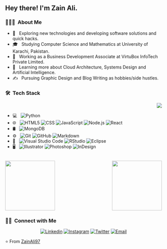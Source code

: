 
<h2> Hey there! I'm Zain Ali.</h2>
<h3> 👨🏻‍💻 &nbsp;About Me </h3>

- 🤔 &nbsp; Exploring new technologies and developing software solutions and quick hacks.
- 🎓 &nbsp; Studying Computer Science and Mathematics at University of Karachi, Pakistan.
- 💼 &nbsp; Working as a Business Development Associate at VirtuBox InfoTech Private Limited.
- 🌱 &nbsp; Learning more about Cloud Architecture, Systems Design and Artificial Intelligence.
- ✍️ &nbsp; Pursuing Graphic Design and Blog Writing as hobbies/side hustles.

<h3> 🛠 &nbsp;Tech Stack</h3>
  <p><img align="right" src="https://user-images.githubusercontent.com/48678280/88862734-4903af80-d201-11ea-968b-9c939d88a37c.gif"/></p>
  <br/>
  
- 💻 &nbsp;
  ![Python](https://img.shields.io/badge/-Python-333333?style=flat&logo=python)
- 🌐 &nbsp;
  ![HTML5](https://img.shields.io/badge/-HTML5-333333?style=flat&logo=HTML5)
  ![CSS](https://img.shields.io/badge/-CSS-333333?style=flat&logo=CSS3&logoColor=1572B6)
  ![JavaScript](https://img.shields.io/badge/-JavaScript-333333?style=flat&logo=javascript)
  ![Node.js](https://img.shields.io/badge/-Node.js-333333?style=flat&logo=node.js)
  ![React](https://img.shields.io/badge/-React-333333?style=flat&logo=react)
- 🛢 &nbsp;
  ![MongoDB](https://img.shields.io/badge/-MongoDB-333333?style=flat&logo=mongodb)
- ⚙️ &nbsp;
  ![Git](https://img.shields.io/badge/-Git-333333?style=flat&logo=git)
  ![GitHub](https://img.shields.io/badge/-GitHub-333333?style=flat&logo=github)
  ![Markdown](https://img.shields.io/badge/-Markdown-333333?style=flat&logo=markdown)
- 🔧 &nbsp;
  ![Visual Studio Code](https://img.shields.io/badge/-Visual%20Studio%20Code-333333?style=flat&logo=visual-studio-code&logoColor=007ACC)
  ![RStudio](https://img.shields.io/badge/-RStudio-333333?style=flat&logo=rstudio)
  ![Eclipse](https://img.shields.io/badge/-Eclipse-333333?style=flat&logo=eclipse-ide&logoColor=2C2255)
- 🖥 &nbsp;
  ![Illustrator](https://img.shields.io/badge/-Illustrator-333333?style=flat&logo=adobe-illustrator)
  ![Photoshop](https://img.shields.io/badge/-Photoshop-333333?style=flat&logo=adobe-photoshop)
  ![InDesign](https://img.shields.io/badge/-InDesign-333333?style=flat&logo=adobe-indesign)
<br />

<a href="https://github.com/ZainAliSiddiqui">
  <img height="160em" src="https://github-readme-stats.vercel.app/api?username=ZainAli97&theme=buefy&show_icons=true" />
  <img align="right" height="160em" src="https://github-readme-stats.vercel.app/api/top-langs/?username=ZainAli97&theme=buefy&layout=compact" />
</a>

<br/>

<h3> 🤝🏻 &nbsp;Connect with Me </h3>

<p align="center">
<a href="https://www.linkedin.com/in/zain-ali-siddiqui-50a163266/"><img alt="Linkedin" src="https://img.shields.io/badge/Linkedin-Zain%20Ali%20Siddiqui-blue?style=flat-square&logo=linkedin"></a>
<a href="https://www.instagram.com/zainalisiddiqui11/"><img alt="Instagram" src="https://img.shields.io/badge/Instagram-zainalisiddiqui11-blue?style=flat-square&logo=instagram"></a>
<a href="https://www.twitter.com/ZainAliSiddiqi/"><img alt="Twitter" src="https://img.shields.io/badge/Twitter-ZainAliSiddiqi-blue?style=flat-square&logo=twitter"></a>
<a href="mailto:zainsoftwear11@gmail.com"><img alt="Email" src="https://img.shields.io/badge/Email-zainsoftwear11@gmail.com-blue?style=flat-square&logo=gmail"></a>
</p>

⭐️ From [ZainAli97](https://github.com/ZainAli97)
